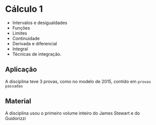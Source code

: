 # Cálculo 1

* Intervalos e desigualdades
* Funções
* Limites
* Continuidade
* Derivada e diferencial
* Integral
* Técnicas de integração.

## Aplicação

A disciplina teve 3 provas, como no modelo de 2015, contido em `provas passadas`

## Material

A disciplina usou o primeiro volume inteiro do James Stewart e do Guidorizzi